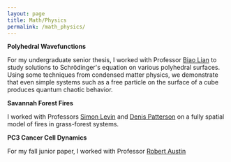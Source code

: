 ```yaml
---
layout: page
title: Math/Physics
permalink: /math_physics/
---
```


<b>Polyhedral Wavefunctions</b>

For my undergraduate senior thesis, I worked with Professor [Biao Lian](https://phy.princeton.edu/people/biao-lian) to study solutions to Schrödinger's equation 
on various polyhedral surfaces. Using some techniques from condensed matter physics, we demonstrate that even simple systems such as a free particle 
on the surface of a cube produces quantum chaotic behavior. 


<b>Savannah Forest Fires</b>

I worked with Professors [Simon Levin](https://slevin.princeton.edu/) and [Denis Patterson](https://denispatterson.com/) on a fully spatial model of fires in grass-forest systems.  


<b>PC3 Cancer Cell Dynamics</b>

For my fall junior paper, I worked with Professor [Robert Austin](https://austingroup.princeton.edu/)
